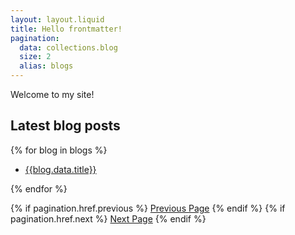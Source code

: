 ```yaml
---
layout: layout.liquid
title: Hello frontmatter!
pagination:
  data: collections.blog
  size: 2
  alias: blogs
---
```

Welcome to my site!

## Latest blog posts

{% for blog in blogs %}

- [{{blog.data.title}}]({{blog.url}})

{% endfor %}

{% if pagination.href.previous %}
  <a href="{{pagination.href.previous}}">Previous Page</a>
{% endif %}
{% if pagination.href.next %}
  <a href="{{pagination.href.next}}">Next Page</a>
{% endif %}